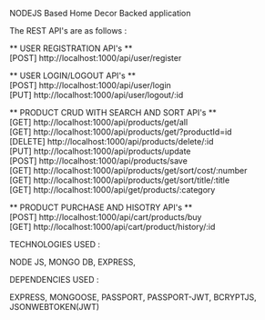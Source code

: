 NODEJS Based Home Decor Backed application 

The REST API's are as follows : 

** USER REGISTRATION API's **                              
[POST] http://localhost:1000/api/user/register

** USER LOGIN/LOGOUT API's **                             
[POST] http://localhost:1000/api/user/login                               
[PUT] http://localhost:1000/api/user/logout/:id

** PRODUCT CRUD WITH SEARCH AND SORT API's **                                  
[GET] http://localhost:1000/api/products/get/all                                   
[GET] http://localhost:1000/api/products/get/?productId=id                 
[DELETE] http://localhost:1000/api/products/delete/:id                              
[PUT] http://localhost:1000/api/products/update                               
[POST] http://localhost:1000/api/products/save                           
[GET] http://localhost:1000/api/products/get/sort/cost/:number                            
[GET] http://localhost:1000/api/products/get/sort/title/:title                                    
[GET] http://localhost:1000/api/get/products/:category                                        

** PRODUCT PURCHASE AND HISOTRY API's **                                     
[POST] http://localhost:1000/api/cart/products/buy                               
[GET] http://localhost:1000/api/cart/product/history/:id                                  

TECHNOLOGIES USED : 

NODE JS,
MONGO DB,
EXPRESS,

DEPENDENCIES USED :

EXPRESS,
MONGOOSE,
PASSPORT,
PASSPORT-JWT,
BCRYPTJS,
JSONWEBTOKEN(JWT)
